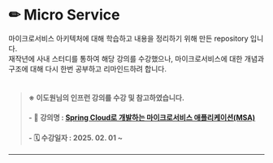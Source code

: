 # ✏ **Micro Service**

마이크로서비스 아키텍처에 대해 학습하고 내용을 정리하기 위해 만든 repository 입니다. </br>
재작년에 사내 스터디를 통하여 해당 강의를 수강했으나, 마이크로서비스에 대한 개념과 구조에 대해 다시 한번 공부하고 리마인드하려 합니다. </br>
</br>

> #### ※ 이도원님의 인프런 강의를 수강 및 참고하였습니다.
> #### - 📝 강의명 : [ Spring Cloud로 개발하는 마이크로서비스 애플리케이션(MSA) ](https://www.inflearn.com/course/%EC%8A%A4%ED%94%84%EB%A7%81-%ED%81%B4%EB%9D%BC%EC%9A%B0%EB%93%9C-%EB%A7%88%EC%9D%B4%ED%81%AC%EB%A1%9C%EC%84%9C%EB%B9%84%EC%8A%A4/dashboard)
> #### - 🗓 수강일자 : 2025. 02. 01 ~

---
